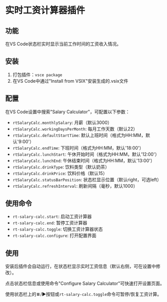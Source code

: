 # 实时工资计算器插件

## 功能
在VS Code状态栏实时显示当前工作时间的工资收入情况。

## 安装
1. 打包插件：`vsce package`
2. 在VS Code中通过"Install from VSIX"安装生成的.vsix文件

## 配置
在VS Code设置中搜索"Salary Calculator"，可配置以下参数：
- `rtSalaryCalc.monthlySalary`: 月薪（默认3000）
- `rtSalaryCalc.workingDaysPerMonth`: 每月工作天数（默认22）
- `rtSalaryCalc.defaultStartTime`: 默认上班时间（格式为HH:MM，默认'9:00'）
- `rtSalaryCalc.endTime`: 下班时间（格式为HH:MM，默认'18:00'）
- `rtSalaryCalc.lunchStart`: 午休开始时间（格式为HH:MM，默认'12:00'）
- `rtSalaryCalc.lunchEnd`: 午休结束时间（格式为HH:MM，默认'13:00'）
- `rtSalaryCalc.drinkType`: 饮料类型（默认奶茶）
- `rtSalaryCalc.drinkPrice`: 饮料价格（默认15）
- `rtSalaryCalc.statusBarPosition`: 状态栏显示位置（默认right，可选left）
- `rtSalaryCalc.refreshInterval`: 刷新间隔（毫秒，默认1000）

## 使用命令
- `rt-salary-calc.start`: 启动工资计算器
- `rt-salary-calc.end`: 暂停工资计算器
- `rt-salary-calc.toggle`: 切换工资计算器状态
- `rt-salary-calc.configure`: 打开配置界面

## 使用
安装后插件会自动运行，在状态栏显示实时工资信息（默认右侧，可在设置中修改）。

点击状态栏信息或使用命令"Configure Salary Calculator"可快速打开设置页面。

使用状态栏上的⏸️/▶️按钮或`rt-salary-calc.toggle`命令可暂停/恢复工资计算。